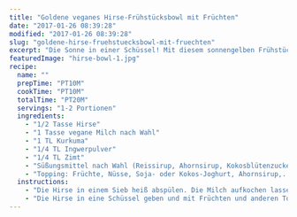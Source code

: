 ```yaml
---
title: "Goldene veganes Hirse-Frühstücksbowl mit Früchten"
date: "2017-01-26 08:39:28"
modified: "2017-01-26 08:39:28"
slug: "goldene-hirse-fruehstuecksbowl-mit-fruechten"
excerpt: "Die Sonne in einer Schüssel! Mit diesem sonnengelben Frühstück startet man gestärkt und mit einem warmen Gefühl im Bauch in den Tag."
featuredImage: "hirse-bowl-1.jpg"
recipe:
  name: ""
  prepTime: "PT10M"
  cookTime: "PT10M"
  totalTime: "PT20M"
  servings: "1-2 Portionen"
  ingredients:
    - "1/2 Tasse Hirse"
    - "1 Tasse vegane Milch nach Wahl"
    - "1 TL Kurkuma"
    - "1/4 TL Ingwerpulver"
    - "1/4 TL Zimt"
    - "Süßungsmittel nach Wahl (Reissirup, Ahornsirup, Kokosblütenzucker,...)"
    - "Topping: Früchte, Nüsse, Soja- oder Kokos-Joghurt, Ahornsirup,...."
  instructions:
    - "Die Hirse in einem Sieb heiß abspülen. Die Milch aufkochen lassen, die Hirse und die Gewürze einrühren und 10min zugedeckt köcheln lassen. Danach noch für 10min zugedeckt nachquellen lassen. Nach Belieben süßen."
    - "Die Hirse in eine Schüssel geben und mit Früchten und anderen Toppings nach Wahl genießen."
---
```


